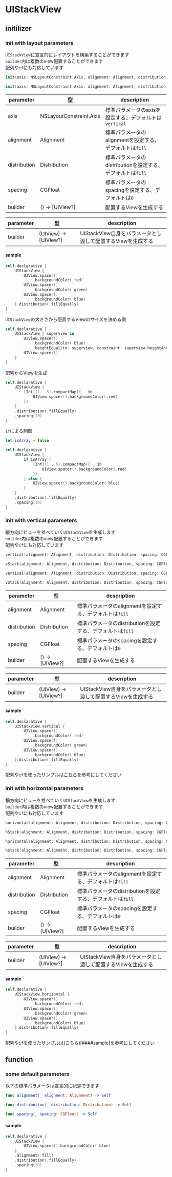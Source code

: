 # UIStackView

## initilizer

### init with layout parameters

`UIStackView`に宣言的にレイアウトを構築することができます  
`builder`内は複数のview配置することができます  
配列や`if`にも対応しています

```swift
init(axis: NSLayoutConstraint.Axis, alignment: Alignment, distribution: Distribution, spacing: CGFloat, _ builder: () -> [UIView?])

init(axis: NSLayoutConstraint.Axis, alignment: Alignment, distribution: Distribution, spacing: CGFloat, _ builder: (UIView) -> [UIView?])
```

|  parameter | 型 | description |
| ---- | ---- | ---- |
| axis | NSLayoutConstraint.Axis | 標準パラメータのaxisを設定する、デフォルトは`vertical` |
| alignment | Alignment | 標準パラメータのalignmentを設定する、デフォルトは`fill` |
| distribution | Distribution | 標準パラメータのdistributionを設定する、デフォルトは`fill` |
| spacing | CGFloat | 標準パラメータのspacingを設定する、デフォルトは`0` |
| builder | () -> [UIView?] | 配置するViewを生成する |

|  parameter | 型 | description |
| ---- | ---- | ---- |
| builder | (UIView) -> [UIView?] | UIStackView自身をパラメータとし渡して配置するViewを生成する |

#### sample

```swift
self.declarative {
    UIStackView {
        UIView.spacer()
            .backgroundColor(.red)
        UIView.spacer()
            .backgroundColor(.green)
        UIView.spacer()
            .backgroundColor(.blue)
    }.distribution(.fillEqually)
}
```

`UIStackView`の大きさから配置するViewのサイズを決める例

```swift
self.declarative {
    UIStackView { superview in
        UIView.spacer()
            .backgroundColor(.blue)
            .heightEqual(to: superview, constraint: superview.heightAnchor * 0.8)
        UIView.spacer()
    }
}
```

配列からViewを生成

```swift
self.declarative {
    UIStackView {
        [Int](1...5).compactMap({ _ in
            UIView.spacer().backgroundColor(.red)
        })
    }
    .distribution(.fillEqually)
    .spacing(10)
}
```

`if`による制御

```swift
let isArray = false

self.declarative {
    UIStackView {
        if isArray {
            [Int](1...5).compactMap({ _ in
                UIView.spacer().backgroundColor(.red)
            })
        } else {
            UIView.spacer().backgroundColor(.blue)
        }
    }
    .distribution(.fillEqually)
    .spacing(10)
}
```

### init with vertical parameters

縦方向にビューを並べていく`UIStackView`を生成します  
`builder`内は複数のview配置することができます  
配列や`if`にも対応しています

```swift
vertical(alignment: Alignment, distribution: Distribution, spacing: CGFloat, _ builder: () -> [UIView?])

vStack(alignment: Alignment, distribution: Distribution, spacing: CGFloat, _ builder: () -> [UIView?])

vertical(alignment: Alignment, distribution: Distribution, spacing: CGFloat, _ builder: (UIView) -> [UIView?])

vStack(alignment: Alignment, distribution: Distribution, spacing: CGFloat, _ builder: (UIView) -> [UIView?])
```

|  parameter | 型 | description |
| ---- | ---- | ---- |
| alignment | Alignment | 標準パラメータのalignmentを設定する、デフォルトは`fill` |
| distribution | Distribution | 標準パラメータのdistributionを設定する、デフォルトは`fill` |
| spacing | CGFloat | 標準パラメータのspacingを設定する、デフォルトは`0` |
| builder | () -> [UIView?] | 配置するViewを生成する |

|  parameter | 型 | description |
| ---- | ---- | ---- |
| builder | (UIView) -> [UIView?] | UIStackView自身をパラメータとし渡して配置するViewを生成する |

#### sample

```swift
self.declarative {
    UIStackView.vertical {
        UIView.spacer()
            .backgroundColor(.red)
        UIView.spacer()
            .backgroundColor(.green)
        UIView.spacer()
            .backgroundColor(.blue)
    }.distribution(.fillEqually)
}
```

配列や`if`を使ったサンプルは[こちら](#sample)を参考にしてください

### init with horizontal parameters

横方向にビューを並べていく`UIStackView`を生成します  
`builder`内は複数のview配置することができます  
配列や`if`にも対応しています

```swift
horizontal(alignment: Alignment, distribution: Distribution, spacing: CGFloat, _ builder: () -> [UIView?])

hStack(alignment: Alignment, distribution: Distribution, spacing: CGFloat, _ builder: () -> [UIView?])

horizontal(alignment: Alignment, distribution: Distribution, spacing: CGFloat, _ builder: (UIView) -> [UIView?])

hStack(alignment: Alignment, distribution: Distribution, spacing: CGFloat, _ builder: (UIView) -> [UIView?])
```

|  parameter | 型 | description |
| ---- | ---- | ---- |
| alignment | Alignment | 標準パラメータのalignmentを設定する、デフォルトは`fill` |
| distribution | Distribution | 標準パラメータのdistributionを設定する、デフォルトは`fill` |
| spacing | CGFloat | 標準パラメータのspacingを設定する、デフォルトは`0` |
| builder | () -> [UIView?] | 配置するViewを生成する |

|  parameter | 型 | description |
| ---- | ---- | ---- |
| builder | (UIView) -> [UIView?] | UIStackView自身をパラメータとし渡して配置するViewを生成する |

#### sample

```swift
self.declarative {
    UIStackView.horizontal {
        UIView.spacer()
            .backgroundColor(.red)
        UIView.spacer()
            .backgroundColor(.green)
        UIView.spacer()
            .backgroundColor(.blue)
    }.distribution(.fillEqually)
}
```

配列や`if`を使ったサンプルは(こちら)[####sample]を参考にしてください

## function

### some default parameters

以下の標準パラメータは宣言的に記述できます

```swift
func alignment(_ alignment: Alignment) -> Self

func distribution(_ distribution: Distribution) -> Self

func spacing(_ spacing: CGFloat) -> Self
```

#### sample

```swift
self.declarative {
    UIStackView {
        UIView.spacer().backgroundColor(.blue)
    }
    .alignment(.fill)
    .distribution(.fillEqually)
    .spacing(10)
}
```